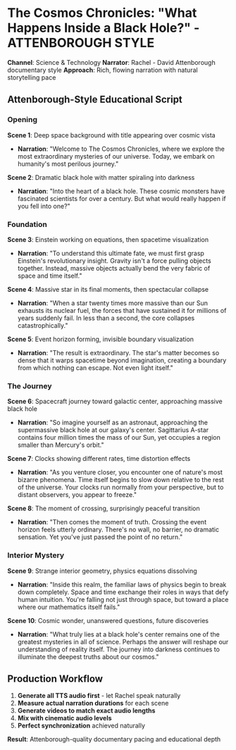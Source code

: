 # The Cosmos Chronicles: "What Happens Inside a Black Hole?" - ATTENBOROUGH STYLE
**Channel**: Science & Technology
**Narrator**: Rachel - David Attenborough documentary style
**Approach**: Rich, flowing narration with natural storytelling pace

## Attenborough-Style Educational Script

### Opening
**Scene 1**: Deep space background with title appearing over cosmic vista
- **Narration**: "Welcome to The Cosmos Chronicles, where we explore the most extraordinary mysteries of our universe. Today, we embark on humanity's most perilous journey."

**Scene 2**: Dramatic black hole with matter spiraling into darkness
- **Narration**: "Into the heart of a black hole. These cosmic monsters have fascinated scientists for over a century. But what would really happen if you fell into one?"

### Foundation
**Scene 3**: Einstein working on equations, then spacetime visualization
- **Narration**: "To understand this ultimate fate, we must first grasp Einstein's revolutionary insight. Gravity isn't a force pulling objects together. Instead, massive objects actually bend the very fabric of space and time itself."

**Scene 4**: Massive star in its final moments, then spectacular collapse
- **Narration**: "When a star twenty times more massive than our Sun exhausts its nuclear fuel, the forces that have sustained it for millions of years suddenly fail. In less than a second, the core collapses catastrophically."

**Scene 5**: Event horizon forming, invisible boundary visualization
- **Narration**: "The result is extraordinary. The star's matter becomes so dense that it warps spacetime beyond imagination, creating a boundary from which nothing can escape. Not even light itself."

### The Journey
**Scene 6**: Spacecraft journey toward galactic center, approaching massive black hole
- **Narration**: "So imagine yourself as an astronaut, approaching the supermassive black hole at our galaxy's center. Sagittarius A-star contains four million times the mass of our Sun, yet occupies a region smaller than Mercury's orbit."

**Scene 7**: Clocks showing different rates, time distortion effects
- **Narration**: "As you venture closer, you encounter one of nature's most bizarre phenomena. Time itself begins to slow down relative to the rest of the universe. Your clocks run normally from your perspective, but to distant observers, you appear to freeze."

**Scene 8**: The moment of crossing, surprisingly peaceful transition
- **Narration**: "Then comes the moment of truth. Crossing the event horizon feels utterly ordinary. There's no wall, no barrier, no dramatic sensation. Yet you've just passed the point of no return."

### Interior Mystery
**Scene 9**: Strange interior geometry, physics equations dissolving
- **Narration**: "Inside this realm, the familiar laws of physics begin to break down completely. Space and time exchange their roles in ways that defy human intuition. You're falling not just through space, but toward a place where our mathematics itself fails."

**Scene 10**: Cosmic wonder, unanswered questions, future discoveries
- **Narration**: "What truly lies at a black hole's center remains one of the greatest mysteries in all of science. Perhaps the answer will reshape our understanding of reality itself. The journey into darkness continues to illuminate the deepest truths about our cosmos."

## Production Workflow
1. **Generate all TTS audio first** - let Rachel speak naturally
2. **Measure actual narration durations** for each scene
3. **Generate videos to match exact audio lengths**
4. **Mix with cinematic audio levels**
5. **Perfect synchronization** achieved naturally

**Result**: Attenborough-quality documentary pacing and educational depth
